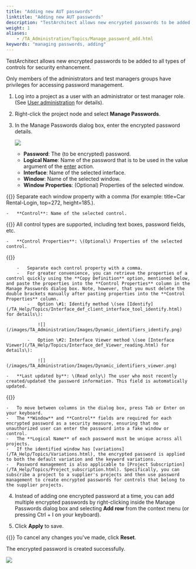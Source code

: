 ```yaml
--- 
title: "Adding new AUT passwords"
linktitle: "Adding new AUT passwords"
description: "TestArchitect allows new encrypted passwords to be added to all types of controls for security enhancement."
weight: 1
aliases: 
    - /TA_Administration/Topics/Manage_password_add.html
keywords: "managing passwords, adding"
---
```


TestArchitect allows new encrypted passwords to be added to all types of controls for security enhancement.

Only members of the administrators and test managers groups have privileges for accessing password management.

1.  Log into a project as a user with an administrator or test manager role. \(See [User administration](/TA_Administration/Topics/User_administration.html) for details\).

2.  Right-click the project node and select **Manage Passwords**.

3.  In the Manage Passwords dialog box, enter the encrypted password details.

    ![](/images/TA_Administration/Images/Manage_password_dialog.png)

    -   **Password**: The \(to be encrypted\) password.
    -   **Logical Name**: Name of the password that is to be used in the value argument of the [enter](/TA_Automation/Topics/bia_enter.html) action.
    -   **Interface**: Name of the selected interface.
    -   **Window**: Name of the selected window.
    -   **Window Properties**: \(Optional\) Properties of the selected window.

{{<tip>}} Separate each window property with a comma \(for example: title=Car Rental-Login, top=272, height=185.\).

    -   **Control**: Name of the selected control.

{{<note>}} All control types are supported, including text boxes, password fields, etc.

    -   **Control Properties**: \(Optional\) Properties of the selected control.

{{<tip>}}

        -   Separate each control property with a comma.
        -   For greater convenience, you can retrieve the properties of a control quickly using the **Copy Definition** option, mentioned below, and paste the properties into the **Control Properties** column in the Manage Passwords dialog box. Note, however, that you must delete the double brackets manually after pasting properties into the **Control Properties** column.
            -   Option \#1: Identify method \(see [Identify](/TA_Help/Topics/Interface_def_client_interface_tool_identify.html) for details\):

                ![](/images/TA_Administration/Images/Dynamic_identifiers_identify.png)

            -   Option \#2: Interface Viewer method \(see [Interface Viewer](/TA_Help/Topics/Interface_def_Viewer_reading.html) for details\):

                ![](/images/TA_Administration/Images/Dynamic_identifiers_viewer.png)

    -   **Last updated by**: \(Read only\) The user who most recently created/updated the password information. This field is automatically updated.
{{<note>}}

    -   To move between columns in the dialog box, press Tab or Enter on your keyboard.
    -   The **Window** and **Control** fields are required for each encrypted password as a security measure, ensuring that no unauthorized user can enter the password into a fake window or control.
    -   The **Logical Name** of each password must be unique across all projects.
    -   If the identified window has [variations](/TA_Help/Topics/Variations.html), the encrypted password is applied to both the default variation and the keyword variations.
    -   Password management is also applicable to [Project Subscription](/TA_Help/Topics/Project_subscription.html). Specifically, you can subscribe a project to a supplier's projects and then use password management to create encrypted passwords for controls that belong to the supplier projects.
4.  Instead of adding one encrypted password at a time, you can add multiple encrypted passwords by right-clicking inside the Manage Passwords dialog box and selecting **Add row** from the context menu \(or pressing Ctrl + I on your keyboard\).

5.  Click **Apply** to save.

{{<tip>}} To cancel any changes you've made, click **Reset**.


The encrypted password is created successfully.

![](/images/TA_Administration/Images/Manage_password_add_result.png)



